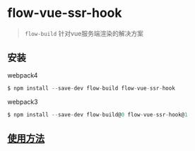 # flow-vue-ssr-hook

> `flow-build` 针对vue服务端渲染的解决方案

## 安装

webpack4
```js
$ npm install --save-dev flow-build flow-vue-ssr-hook
```
webpack3
```js
$ npm install --save-dev flow-build@0 flow-vue-ssr-hook@1
```

## [使用方法](https://github.com/ysk2014/flow-build/blob/master/docs/vue.md)

